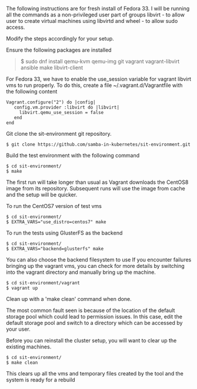 The following instructions are for fresh install of Fedora 33.
I will be running all the commands as a non-privileged user part of groups
libvirt - to allow user to create virtual machines using libvirtd
and wheel -  to allow sudo access.

Modify the steps accordingly for your setup.

Ensure the following packages are installed
> $ sudo dnf install qemu-kvm qemu-img git vagrant vagrant-libvirt ansible make libvirt-client

For Fedora 33, we have to enable the use_session variable for vagrant libvirt vms to run properly. To do this, create a file ~/.vagrant.d/Vagrantfile with the following content
```
Vagrant.configure("2") do |config|
   config.vm.provider :libvirt do |libvirt|
     libvirt.qemu_use_session = false
   end
end
```

Git clone the sit-environment git repository.
```
$ git clone https://github.com/samba-in-kubernetes/sit-environment.git
```

Build the test environment with the following command
```
$ cd sit-environment/
$ make
```

The first run will take longer than usual as Vagrant downloads the CentOS8 image from its repository. Subsequent runs will use the image from cache and the setup will be quicker.

To run the CentOS7 version of test vms
```
$ cd sit-environment/
$ EXTRA_VARS="use_distro=centos7" make
```

To run the tests using GlusterFS as the backend
```
$ cd sit-environment/
$ EXTRA_VARS="backend=glusterfs" make
```

You can also choose the backend filesystem to use
If you encounter failures bringing up the vagrant vms, you can check for more details by switching into the vagrant directory and manually bring up the machine.
```
$ cd sit-environment/vagrant
$ vagrant up
```
Clean up with a 'make clean' command when done.

The most common fault seen is because of the location of the default storage pool which could lead to permission issues. In this case, edit the default storage pool and switch to a directory which can be accessed by your user.

Before you can reinstall the cluster setup, you will want to clear up the existing machines.
```
$ cd sit-environment/
$ make clean
```
This clears up all the vms and temporary files created by the tool and the system is ready for a rebuild

